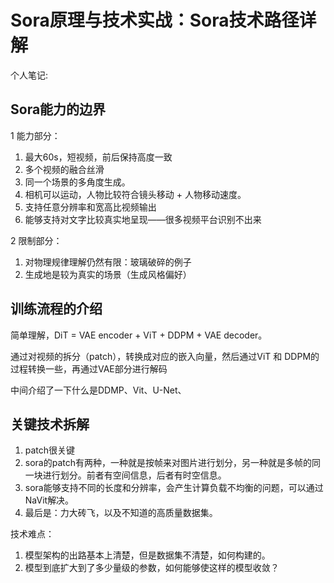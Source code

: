 # Sora原理与技术实战：Sora技术路径详解
个人笔记:

## Sora能力的边界
1 能力部分：
1. 最大60s，短视频，前后保持高度一致
2. 多个视频的融合丝滑
3. 同一个场景的多角度生成。
4. 相机可以运动，人物比较符合镜头移动 + 人物移动速度。
5. 支持任意分辨率和宽高比视频输出
6. 能够支持对文字比较真实地呈现——很多视频平台识别不出来

2 限制部分：
1. 对物理规律理解仍然有限：玻璃破碎的例子
2. 生成地是较为真实的场景（生成风格偏好）

## 训练流程的介绍
简单理解，DiT = VAE encoder + ViT + DDPM + VAE decoder。

通过对视频的拆分（patch），转换成对应的嵌入向量，然后通过ViT 和 DDPM的过程转换一些，再通过VAE部分进行解码

中间介绍了一下什么是DDMP、Vit、U-Net、

## 关键技术拆解
1. patch很关键
2. sora的patch有两种，一种就是按帧来对图片进行划分，另一种就是多帧的同一块进行划分。前者有空间信息，后者有时空信息。
3. sora能够支持不同的长度和分辨率，会产生计算负载不均衡的问题，可以通过NaVit解决。
4. 最后是：力大砖飞，以及不知道的高质量数据集。

技术难点：
1. 模型架构的出路基本上清楚，但是数据集不清楚，如何构建的。
2. 模型到底扩大到了多少量级的参数，如何能够使这样的模型收敛？
